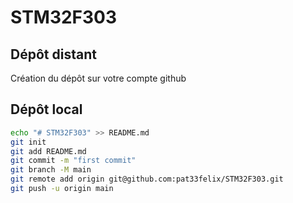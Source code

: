 # STM32F303

## Dépôt distant

Création du dépôt sur votre compte github

## Dépôt local

```bash
echo "# STM32F303" >> README.md
git init
git add README.md
git commit -m "first commit"
git branch -M main
git remote add origin git@github.com:pat33felix/STM32F303.git
git push -u origin main
```

